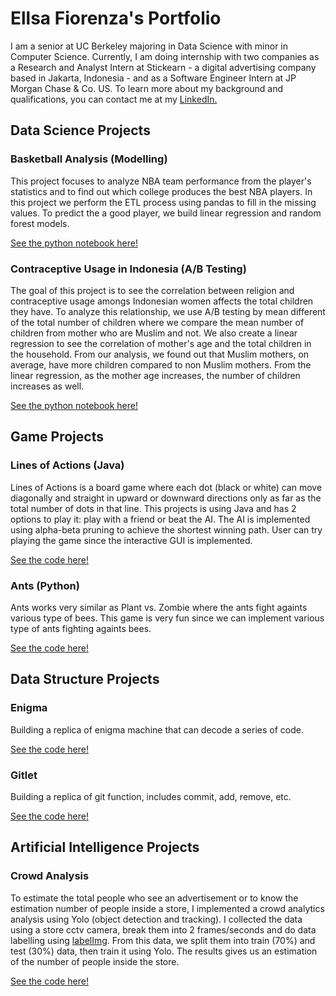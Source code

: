 # Ellsa Fiorenza's Portfolio
I am a senior at UC Berkeley majoring in Data Science with minor in Computer Science. Currently, I am doing internship with two companies as a Research and Analyst Intern at Stickearn - a digital advertising company based in Jakarta, Indonesia - and as a Software Engineer Intern at JP Morgan Chase & Co. US. To learn more about my background and qualifications, you can contact me at my <a href="https://www.linkedin.com/in/ellsa-fiorenza/">LinkedIn.</a>



## Data Science Projects
### Basketball Analysis (Modelling)
This project focuses to analyze NBA team performance from the player's statistics and to find out which college produces the best NBA players. In this project we perform the ETL process using pandas to fill in the missing values. To predict the a good player, we build linear regression and random forest models.

<a href="https://github.com/ellsafiorenza/ellsafiorenza.github.io/blob/main/finalproj_done.ipynb" class="button">See the python notebook here!</a>

### Contraceptive Usage in Indonesia (A/B Testing)
The goal of this project is to see the correlation between religion and contraceptive usage amongs Indonesian women affects the total children they have.  To analyze this relationship, we use A/B testing by mean different of the total number of children where we compare the mean number of children from mother who are Muslim and not. We also create a linear regression to see the correlation of mother's age and the total children in the household. From our analysis, we found  out that Muslim mothers, on average, have more children compared to non Muslim mothers. From the linear regression, as the mother age increases, the number of children increases as well.

<a href="https://github.com/ellsafiorenza/ellsafiorenza.github.io/blob/main/contraceptives_final_project.ipynb" class="button">See the python notebook here!</a>



## Game Projects
### Lines of Actions (Java)
Lines of Actions is a board game where each dot (black or white) can move diagonally and straight in upward or downward directions only as far as the total number of dots in that line. This projects is using Java and has 2 options to play it: play with a friend or beat the AI. The AI is implemented using alpha-beta pruning to achieve the shortest winning path. User can try playing the game since the interactive GUI is implemented.

<a href="https://github.com/ellsafiorenza/ellsafiorenza.github.io/tree/main/loa"> See the code here!</a>

### Ants (Python)
Ants works very similar as Plant vs. Zombie where the ants fight againts various type of bees. This game is very fun since we can implement various type of ants fighting againts bees.

<a href="https://github.com/ellsafiorenza/ellsafiorenza.github.io/tree/main/ants" class="button">See the code here!</a>



## Data Structure Projects
### Enigma
Building a replica of enigma machine that can decode a series of code.

<a href="https://github.com/ellsafiorenza/ellsafiorenza.github.io/tree/main/enigma" class="button">See the code here!</a>

### Gitlet
Building a replica of git function, includes commit, add, remove, etc.

<a href="https://github.com/ellsafiorenza/ellsafiorenza.github.io/tree/main/gitlet" class="button">See the code here!</a>



## Artificial Intelligence Projects
### Crowd Analysis
To estimate the total people who see an advertisement or to know the estimation number of people inside a store, I implemented a crowd analytics analysis using Yolo (object detection and tracking). I collected the data using a store cctv camera, break them into 2 frames/seconds and do data labelling using <a href="https://github.com/tzutalin/labelImg">labelImg</a>. From this data, we split them into train (70%) and test (30%) data, then train it using Yolo. The results gives us an estimation of the number of people inside the store.

<a href="https://github.com/ellsafiorenza/ellsafiorenza.github.io/tree/main/crowd%20analytics" class="button">See the code here!</a>

